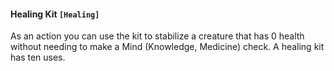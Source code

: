 #### **Healing Kit** `[Healing]`
As an action you can use the kit to stabilize a creature that has 0 health
without needing to make a Mind (Knowledge, Medicine) check. A healing kit has
ten uses.